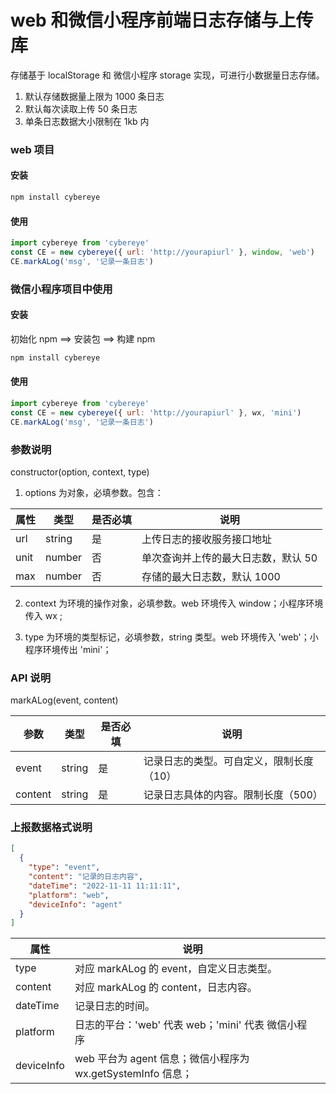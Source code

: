 # web 和微信小程序前端日志存储与上传库

存储基于 localStorage 和 微信小程序 storage 实现，可进行小数据量日志存储。

1. 默认存储数据量上限为 1000 条日志
2. 默认每次读取上传 50 条日志
3. 单条日志数据大小限制在 1kb 内

### web 项目

#### 安装

```bash
npm install cybereye
```

#### 使用

```javascript
import cybereye from 'cybereye'
const CE = new cybereye({ url: 'http://yourapiurl' }, window, 'web')
CE.markALog('msg', '记录一条日志')
```

### 微信小程序项目中使用

#### 安装

初始化 npm ==> 安装包 ==> 构建 npm

```bash
npm install cybereye
```

#### 使用

```javascript
import cybereye from 'cybereye'
const CE = new cybereye({ url: 'http://yourapiurl' }, wx, 'mini')
CE.markALog('msg', '记录一条日志')
```

### 参数说明

constructor(option, context, type)

1. options 为对象，必填参数。包含：

| 属性 | 类型   | 是否必填 | 说明                                |
| ---- | ------ | -------- | ----------------------------------- |
| url  | string | 是       | 上传日志的接收服务接口地址          |
| unit | number | 否       | 单次查询并上传的最大日志数，默认 50 |
| max  | number | 否       | 存储的最大日志数，默认 1000         |

2. context 为环境的操作对象，必填参数。web 环境传入 window；小程序环境传入 wx ;

3. type 为环境的类型标记，必填参数，string 类型。web 环境传入 'web'；小程序环境传出 'mini'；

### API 说明

markALog(event, content)

| 参数    | 类型   | 是否必填 | 说明                                     |
| ------- | ------ | -------- | ---------------------------------------- |
| event   | string | 是       | 记录日志的类型。可自定义，限制长度（10） |
| content | string | 是       | 记录日志具体的内容。限制长度（500）      |

### 上报数据格式说明

```json
[
  {
    "type": "event",
    "content": "记录的日志内容",
    "dateTime": "2022-11-11 11:11:11",
    "platform": "web",
    "deviceInfo": "agent"
  }
]
```

| 属性       | 说明                                                        |     |
| ---------- | ----------------------------------------------------------- | --- |
| type       | 对应 markALog 的 event，自定义日志类型。                    |     |
| content    | 对应 markALog 的 content，日志内容。                        |     |
| dateTime   | 记录日志的时间。                                            |     |
| platform   | 日志的平台：'web' 代表 web；'mini' 代表 微信小程序          |     |
| deviceInfo | web 平台为 agent 信息；微信小程序为 wx.getSystemInfo 信息； |     |
